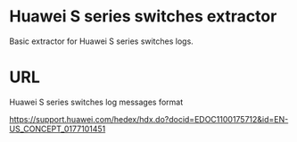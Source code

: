 # Huawei S series switches extractor
Basic extractor for Huawei S series switches logs.

# URL
Huawei S series switches log messages format

https://support.huawei.com/hedex/hdx.do?docid=EDOC1100175712&id=EN-US_CONCEPT_0177101451
